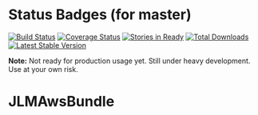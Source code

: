 # Status Badges (for master)

[![Build Status](https://travis-ci.org/jmcclell/JLMAwsBundle.png?branch=master)](https://travis-ci.org/jmcclell/JLMAwsBundle)
[![Coverage Status](https://coveralls.io/repos/jmcclell/JLMAwsBundle/badge.png?branch=master)](https://coveralls.io/r/jmcclell/JLMAwsBundle?branch=master)
[![Stories in Ready](https://badge.waffle.io/jmcclell/JLMAwsBundle.png?label=ready)](https://waffle.io/jmcclell/JLMAwsBundle)
[![Total Downloads](https://poser.pugx.org/jlm/aws-bundle/downloads.png)](https://packagist.org/packages/jlm/aws-bundle)
[![Latest Stable Version](https://poser.pugx.org/jlm/aws-bundle/v/stable.png)](https://packagist.org/packages/jlm/aws-bundle)

**Note:** Not ready for production usage yet. Still under heavy development. Use at your own risk.

# JLMAwsBundle
